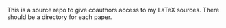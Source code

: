 This is a source repo to give coauthors access to my LaTeX sources. There should be a directory for each paper.